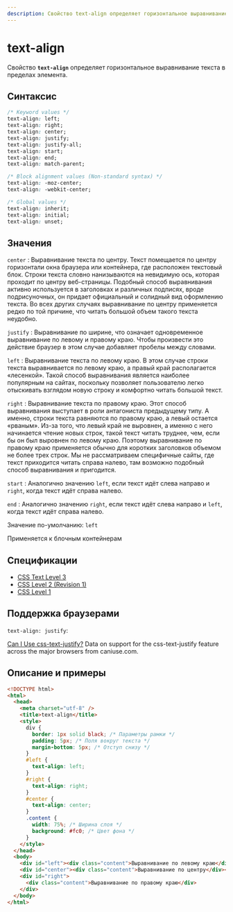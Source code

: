 ```yaml
---
description: Свойство text-align определяет горизонтальное выравнивание текста в пределах элемента
---
```


# text-align

Свойство **`text-align`** определяет горизонтальное выравнивание текста в пределах элемента.

## Синтаксис

```css
/* Keyword values */
text-align: left;
text-align: right;
text-align: center;
text-align: justify;
text-align: justify-all;
text-align: start;
text-align: end;
text-align: match-parent;

/* Block alignment values (Non-standard syntax) */
text-align: -moz-center;
text-align: -webkit-center;

/* Global values */
text-align: inherit;
text-align: initial;
text-align: unset;
```

## Значения

`center`
: Выравнивание текста по центру. Текст помещается по центру горизонтали окна браузера или контейнера, где расположен текстовый блок. Строки текста словно нанизываются на невидимую ось, которая проходит по центру веб-страницы. Подобный способ выравнивания активно используется в заголовках и различных подписях, вроде подрисуночных, он придает официальный и солидный вид оформлению текста. Во всех других случаях выравнивание по центру применяется редко по той причине, что читать большой объем такого текста неудобно.

`justify`
: Выравнивание по ширине, что означает одновременное выравнивание по левому и правому краю. Чтобы произвести это действие браузер в этом случае добавляет пробелы между словами.

`left`
: Выравнивание текста по левому краю. В этом случае строки текста выравнивается по левому краю, а правый край располагается «лесенкой». Такой способ выравнивания является наиболее популярным на сайтах, поскольку позволяет пользователю легко отыскивать взглядом новую строку и комфортно читать большой текст.

`right`
: Выравнивание текста по правому краю. Этот способ выравнивания выступает в роли антагониста предыдущему типу. А именно, строки текста равняются по правому краю, а левый остается «рваным». Из-за того, что левый край не выровнен, а именно с него начинается чтение новых строк, такой текст читать труднее, чем, если бы он был выровнен по левому краю. Поэтому выравнивание по правому краю применяется обычно для коротких заголовков объемом не более трех строк. Мы не рассматриваем специфичные сайты, где текст приходится читать справа налево, там возможно подобный способ выравнивания и пригодится.

`start`
: Аналогично значению `left`, если текст идёт слева направо и `right`, когда текст идёт справа налево.

`end`
: Аналогично значению `right`, если текст идёт слева направо и `left`, когда текст идёт справа налево.

Значение по-умолчанию: `left`

Применяется к блочным контейнерам

## Спецификации

- [CSS Text Level 3](https://drafts.csswg.org/css-text-3/#text-align-property)
- [CSS Level 2 (Revision 1)](http://www.w3.org/TR/CSS2/text.html#alignment-prop)
- [CSS Level 1](http://www.w3.org/TR/CSS1/#text-align)

## Поддержка браузерами

`text-align: justify`:

<p class="ciu_embed" data-feature="css-text-justify" data-periods="future_1,current,past_1,past_2">
  <a href="http://caniuse.com/#feat=css-text-justify">Can I Use css-text-justify?</a> Data on support for the css-text-justify feature across the major browsers from caniuse.com.
</p>

## Описание и примеры

```html
<!DOCTYPE html>
<html>
  <head>
    <meta charset="utf-8" />
    <title>text-align</title>
    <style>
      div {
        border: 1px solid black; /* Параметры рамки */
        padding: 5px; /* Поля вокруг текста */
        margin-bottom: 5px; /* Отступ снизу */
      }
      #left {
        text-align: left;
      }
      #right {
        text-align: right;
      }
      #center {
        text-align: center;
      }
      .content {
        width: 75%; /* Ширина слоя */
        background: #fc0; /* Цвет фона */
      }
    </style>
  </head>
  <body>
    <div id="left"><div class="content">Выравнивание по левому краю</div></div>
    <div id="center"><div class="content">Выравнивание по центру</div></div>
    <div id="right">
      <div class="content">Выравнивание по правому краю</div>
    </div>
  </body>
</html>
```
